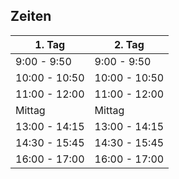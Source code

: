 ## Zeiten

| 1. Tag               | 2. Tag               |
|----------------------|----------------------|
|  9:00 -  9:50        |  9:00 -  9:50        |
| 10:00 - 10:50        | 10:00 - 10:50        |
| 11:00 - 12:00        | 11:00 - 12:00        |
|     Mittag           |     Mittag           |
| 13:00 - 14:15        | 13:00 - 14:15        |
| 14:30 - 15:45        | 14:30 - 15:45        |
| 16:00 - 17:00        | 16:00 - 17:00        |
